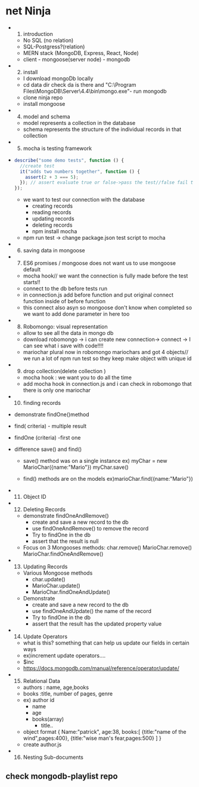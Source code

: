 # net Ninja

- 1. introduction
  - No SQL (no relation)
  - SQL-Postgress?(relation)
  - MERN stack (MongoDB, Express, React, Node)
  - client - mongoose(server node) - mongodb
- 2. install

  - I download mongoDb locally 
  - cd data dir check da is there and "C:\Program Files\MongoDB\Server\4.4\bin\mongo.exe"- run mongodb
  - clone ninja repo
  - install mongoose

- 4. model and schema

  - model represents a collection in the database
  - schema represents the structure of the individual records in that collection

- 5. mocha is testing framework
- ```js
  describe("some demo tests", function () {
    //create test
    it("adds two numbers together", function () {
      assert(2 + 3 === 5);
    }); // assert evaluate true or false->pass the test//false fail test
  });
  ```

  - we want to test our connection with the database
    - creating records
    - reading records
    - updating records
    - deleting records
    - npm install mocha
  - npm run test -> change package.json test script to mocha

- 6. saving data in mongoose

- 7. ES6 promises / mongoose does not want us to use mongoose default
  - mocha hook// we want the connection is fully made before the test starts!!
  - connect to the db before tests run
  - in connection.js add before function and put original connect function inside of before function
  - this connect also asyn so mongoose don't know when completed so we want to add done parameter in here too
- 8. Robomongo: visual representation

  - allow to see all the data in mongo db
  - download robomongo -> i can create new connection-> connect -> I can see what i save with code!!!!
  - mariochar plural now in robomongo mariochars and got 4 objects// we run a lot of npm run test so they keep make object with unique id

- 9. drop collection(delete collection )

  - mocha hook : we want you to do all the time
  - add mocha hook in connection.js and i can check in robomongo that there is only one mariochar

- 10. finding records
- demonstrate findOne()method

- find( criteria) - multiple result
- findOne (criteria) -first one
- difference save() and find()

  - save() method was on a single instance
    ex) myChar = new MarioChar({name:"Mario"})
    myChar.save()

  - find() methods are on the models
    ex)marioChar.find({name:"Mario"})

- 11. Object ID
- 12. Deleting Records

  - demonstrate findOneAndRemove()
    - create and save a new record to the db
    - use findOneAndRemove() to remove the record
    - Try to findOne in the db
    - assert that the result is null
  - Focus on 3 Mongooses methods:
    char.remove()
    MarioChar.remove()
    MarioChar.findOneAndRemove()

- 13. Updating Records
  - Various Mongoose methods
    - char.update()
    - MarioChar.update()
    - MarioChar.findOneAndUpdate()
  - Demonstrate
    - create and save a new record to the db
    - use findOneAndUpdate() the name of the record
    - Try to findOne in the db
    - assert that the result has the updated property value
- 14. Update Operators

  - what is this? something that can help us update our fields in certain ways
  - ex)increment update operators....
  - \$inc
  - https://docs.mongodb.com/manual/reference/operator/update/

- 15. Relational Data
      <new model>

  - authors : name, age,books
  - books :title, number of pages, genre
  - ex)
    author id
    - name
    - age
    - books(array)
      - title..
  - object format
    {
    Name:"patrick",
    age:38,
    books:[
    {title:"name of the wind",pages:400},
    {title:"wise man's fear,pages:500}
    ]
    }
  - create author.js

- 16. Nesting Sub-documents

## check mongodb-playlist repo
